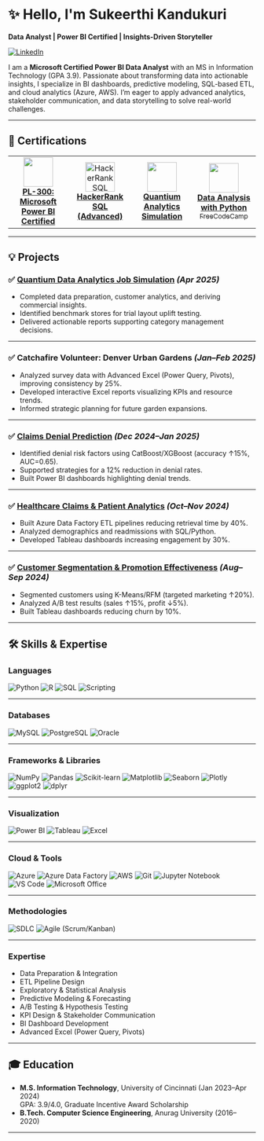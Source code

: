 # ✨ Hello, I'm Sukeerthi Kandukuri  
**Data Analyst | Power BI Certified | Insights-Driven Storyteller**

[![LinkedIn](https://img.shields.io/badge/-LinkedIn-0072b1?&style=for-the-badge&logo=linkedin&logoColor=white)](https://www.linkedin.com/in/sukeerthi-kandukuri)

I am a **Microsoft Certified Power BI Data Analyst** with an MS in Information Technology (GPA 3.9). Passionate about transforming data into actionable insights, I specialize in BI dashboards, predictive modeling, SQL-based ETL, and cloud analytics (Azure, AWS). I’m eager to apply advanced analytics, stakeholder communication, and data storytelling to solve real-world challenges.

---

## 🏅 Certifications

<table>
  <tr>
    <td align="center">
      <a href="https://github.com/KandukuriSukeerthi/Microsoft-Power-BI-Data-Analyst">
        <img src="https://img.icons8.com/color/96/000000/power-bi.png" width="60"/><br/>
        <b>PL-300: Microsoft Power BI Certified</b>
      </a>
    </td>
    <td align="center">
      <a href="https://github.com/KandukuriSukeerthi/HackerRank-SQL">
        <img src="https://img.icons8.com/external-tal-revivo-color-tal-revivo/96/external-hackerrank-is-a-technology-company-that-focuses-on-competitive-programming-logo-color-tal-revivo.png" alt="HackerRank SQL" width="60" height="60"/><br/>
        <b>HackerRank SQL (Advanced)</b>
      </a>
    </td>
    <td align="center">
      <a href="https://github.com/KandukuriSukeerthi/Quantiam-Simulation/blob/main/Quantium_JobSimulation_Certificate.pdf?raw=true">
        <img src="https://img.icons8.com/dusk/96/data-configuration.png" width="60"/><br/>
        <b>Quantium Analytics Simulation</b>
      </a>
    </td>
    <td align="center">
      <a href="https://www.freecodecamp.org/certification/fcc-801203ff-5d20-47cb-9052-6efc33e20094/data-analysis-with-python-v7">
        <img src="https://img.icons8.com/windows/96/000000/free-code-camp.png" width="60"/><br/>
        <b>Data Analysis with Python</b><br/>
        <sub>FreeCodeCamp</sub>
      </a>
    </td>
  </tr>
</table>

---

## 💡 Projects

### ✅ [Quantium Data Analytics Job Simulation](https://github.com/KandukuriSukeerthi/Quantiam-Simulation) *(Apr 2025)*
- Completed data preparation, customer analytics, and deriving commercial insights.
- Identified benchmark stores for trial layout uplift testing.
- Delivered actionable reports supporting category management decisions.

---

### ✅ Catchafire Volunteer: Denver Urban Gardens *(Jan–Feb 2025)*
- Analyzed survey data with Advanced Excel (Power Query, Pivots), improving consistency by 25%.
- Developed interactive Excel reports visualizing KPIs and resource trends.
- Informed strategic planning for future garden expansions.

---

### ✅ [Claims Denial Prediction](https://github.com/KandukuriSukeerthi/Claims-denial-prediction) *(Dec 2024–Jan 2025)*
- Identified denial risk factors using CatBoost/XGBoost (accuracy ↑15%, AUC=0.65).
- Supported strategies for a 12% reduction in denial rates.
- Built Power BI dashboards highlighting denial trends.

---

### ✅ [Healthcare Claims & Patient Analytics](https://github.com/KandukuriSukeerthi/Healthcare-Claims-and-Patient-Analytics) *(Oct–Nov 2024)*
- Built Azure Data Factory ETL pipelines reducing retrieval time by 40%.
- Analyzed demographics and readmissions with SQL/Python.
- Developed Tableau dashboards increasing engagement by 30%.

---

### ✅ [Customer Segmentation & Promotion Effectiveness](https://github.com/KandukuriSukeerthi/Customer-Behavior-Analysis) *(Aug–Sep 2024)*
- Segmented customers using K-Means/RFM (targeted marketing ↑20%).
- Analyzed A/B test results (sales ↑15%, profit ↓5%).
- Built Tableau dashboards reducing churn by 10%.
  
---

## 🛠️ Skills & Expertise

### **Languages**
![Python](https://img.shields.io/badge/-Python-3776AB)
![R](https://img.shields.io/badge/-R-276DC3)
![SQL](https://img.shields.io/badge/-SQL-4479A1)
![Scripting](https://img.shields.io/badge/-Scripting-0052CC)

---

### **Databases**
![MySQL](https://img.shields.io/badge/-MySQL-4479A1)
![PostgreSQL](https://img.shields.io/badge/-PostgreSQL-336791)
![Oracle](https://img.shields.io/badge/-Oracle-F80000)

---

### **Frameworks & Libraries**
![NumPy](https://img.shields.io/badge/-NumPy-013243)
![Pandas](https://img.shields.io/badge/-Pandas-150458)
![Scikit-learn](https://img.shields.io/badge/-Scikit%20Learn-F7931E)
![Matplotlib](https://img.shields.io/badge/-Matplotlib-3776AB)
![Seaborn](https://img.shields.io/badge/-Seaborn-3776AB)
![Plotly](https://img.shields.io/badge/-Plotly-3F4F75)
![ggplot2](https://img.shields.io/badge/-ggplot2-276DC3)
![dplyr](https://img.shields.io/badge/-dplyr-276DC3)

---

### **Visualization**
![Power BI](https://img.shields.io/badge/-Power%20BI-F2C811?logo=powerbi&logoColor=black)
![Tableau](https://img.shields.io/badge/-Tableau-E97627)
![Excel](https://img.shields.io/badge/-Excel-217346)

---

### **Cloud & Tools**
![Azure](https://img.shields.io/badge/-Azure-0078D4)
![Azure Data Factory](https://img.shields.io/badge/-Azure%20Data%20Factory-003B5C)
![AWS](https://img.shields.io/badge/-AWS-232F3E)
![Git](https://img.shields.io/badge/-Git-F05032)
![Jupyter Notebook](https://img.shields.io/badge/-Jupyter%20Notebook-F37626)
![VS Code](https://img.shields.io/badge/-VS%20Code-007ACC)
![Microsoft Office](https://img.shields.io/badge/-Microsoft%20Office-D83B01)

---

### **Methodologies**
![SDLC](https://img.shields.io/badge/-SDLC-0052CC)
![Agile (Scrum/Kanban)](https://img.shields.io/badge/-Agile%20(Scrum%2FKanban)-2496ED)

---

### **Expertise**
- Data Preparation & Integration
- ETL Pipeline Design
- Exploratory & Statistical Analysis
- Predictive Modeling & Forecasting
- A/B Testing & Hypothesis Testing
- KPI Design & Stakeholder Communication
- BI Dashboard Development
- Advanced Excel (Power Query, Pivots)

---

## 🎓 Education
- **M.S. Information Technology**, University of Cincinnati (Jan 2023–Apr 2024)  
  GPA: 3.9/4.0, Graduate Incentive Award Scholarship  
- **B.Tech. Computer Science Engineering**, Anurag University (2016–2020)

---
